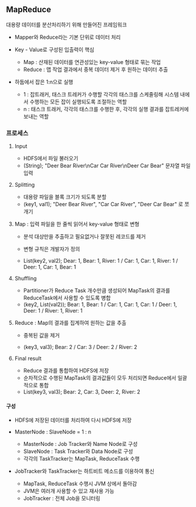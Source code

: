 ## MapReduce

대용량 데이터를 분산처리하기 위해 만들어진 프레임워크

- Mapper와 Reduce라는 기본 단위로 데이터 처리

- Key - Value로 구성된 입출력이 핵심
  - Map : 산재된 데이터를 연관성있는 key-value 형태로 묶는 작업
  - Reduce : 맵 작업 결과에서 중복 데이터 제거 후 원하는 데이터 추출
- 하둡에서 잡은 1:n으로 실행
  - 1 : 잡트래커, 태스크 트레커가 수행할 각각의 태스크를 스케줄링해 시스템 내에서 수행하는 모든 잡이 실행되도록 조절하는 역할
  - n : 태스크 트래커, 각각의 태스크를 수행한 후, 각각의 실행 결과를 잡트레커에 보내는 역할

### 프로세스

1. Input

   - HDFS에서 파일 불러오기
   - (String); "Deer Bear River\nCar Car River\nDeer Car Bear" 문자열 파일 입력

2. Splitting

   - 대용량 파일을 블록 크기가 되도록 분할
   - (key1, val1);  "Deer Bear River", "Car Car River", "Deer Car Bear" 로 쪼개기

3. Map : 입력 파일을 한 줄씩 읽어서 key-value 형태로 변형

   - 분석 대상만을 추출하고 필요없거나 잘못된 레코드를 제거
   - 변형 규칙은 개발자가 정의

   - List(key2, val2); Dear: 1, Bear: 1, River: 1 / Car: 1, Car: 1, River: 1 / Deer: 1, Car: 1, Bear: 1

4. Shuffling

   - Partitioner가 Reduce Task 개수만큼 생성되어 MapTask의 결과를 ReduceTask에서 사용할 수 있도록 병합
   - (key2, List(val2)); Bear: 1, Bear: 1 / Car: 1, Car: 1, Car: 1 / Deer: 1, Deer: 1 / River: 1, River: 1

5. Reduce : Map의 결과를 집계하여 원하는 값을 추출

   - 중복된 값을 제거

   - (key3, val3); Bear: 2 / Car: 3 / Deer: 2 / River: 2

6. Final result

   - Reduce 결과를 통합하여 HDFS에 저장
   - 순차적으로 수행된 MapTask의 결과값들이 모두 처리되면 Reduce에서 일괄적으로 통합
   - List(key3, val3); Bear: 2, Car: 3, Deer: 2, River: 2

   

#### 구성

- HDFS에 저장된 데이터를 처리하여 다시 HDFS에 저장

- MasterNode : SlaveNode = 1 : n
  - MasterNode : Job Tracker와 Name Node로 구성
  - SlaveNode : Task Tracker와 Data Node로 구성
  - 각각의 TaskTracker는 MapTask, ReduceTask 수행
- JobTracker와 TaskTracker는 하트비트 메소드를 이용하여 통신
  - MapTask, ReduceTask 수행시 JVM 상에서 돌아감
  - JVM은 여러개 사용할 수 있고 재사용 가능
  - JobTracker : 전체 Job을 모니터링